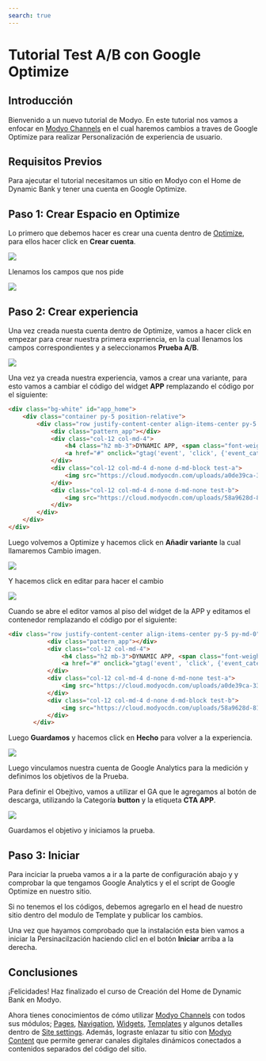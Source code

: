 ```yaml
---
search: true
---
```


# Tutorial Test A/B con Google Optimize

## Introducción

Bienvenido a un nuevo tutorial de Modyo. En este tutorial nos vamos a enfocar en [Modyo Channels](/es/platform/channels) en el cual haremos cambios a traves de Google Optimize para realizar Personalización de experiencia de usuario.

## Requisitos Previos

Para ajecutar el tutorial necesitamos un sitio en Modyo con el Home de Dynamic Bank y tener una cuenta en Google Optimize.

## Paso 1: Crear Espacio en Optimize

Lo primero que debemos hacer es crear una cuenta dentro de [Optimize](https://optimize.google.com/), para ellos hacer click en <b>Crear cuenta</b>.

<img src="/assets/img/tutorials/optimize/crear-cuenta.png" style="max-width: 450px;margin: auto 0;"/>

Llenamos los campos que nos pide

<img src="/assets/img/tutorials/optimize/modal-cuenta.png" style="max-width: 450px;margin: auto 0;"/>

## Paso 2: Crear experiencia

Una vez creada nuesta cuenta dentro de Optimize, vamos a hacer click en empezar para crear nuestra primera exprriencia, en la cual llenamos los campos correspondientes y a seleccionamos <b>Prueba A/B</b>.

<img src="/assets/img/tutorials/optimize/ab.png" style="max-width: 450px;margin: auto 0;"/>

Una vez ya creada nuestra experiencia, vamos a crear una variante, para esto vamos a cambiar el código del widget <b>APP</b> remplazando el código por el siguiente:

```html
<div class="bg-white" id="app_home">
	<div class="container py-5 position-relative">
		<div class="row justify-content-center align-items-center py-5 py-md-0">
			<div class="pattern_app"></div>
			<div class="col-12 col-md-4">
				<h4 class="h2 mb-3">DYNAMIC APP, <span class="font-weight-normal">take your bank everywhere</span></h4>
				<a href="#" onclick="gtag('event', 'click', {'event_category': 'button', 'event_label': 'CTA APP', 'value': 0});"><img src="https://cloud.modyocdn.com/uploads/36e7b591-d60d-4312-b1ad-cd984533206a/original/download_app.png" alt="Download"></a>
			</div>
			<div class="col-12 col-md-4 d-none d-md-block test-a">
				<img src="https://cloud.modyocdn.com/uploads/a0de39ca-33aa-4790-b88e-492d2d665371/original/woman_app.png" alt="Woman App">
			</div>
			<div class="col-12 col-md-4 d-none d-md-none test-b">
				<img src="https://cloud.modyocdn.com/uploads/58a9628d-81c8-44b1-97a1-bd585c186931/original/app_bank.png" alt="App">
			</div>
		</div>
	</div>
</div>
```

Luego volvemos a Optimize y hacemos click en <b>Añadir variante</b> la cual llamaremos Cambio imagen.

<img src="/assets/img/tutorials/optimize/ab-variante.png" style="max-width: 750px;margin: auto 0;"/>

Y hacemos click en editar para hacer el cambio

<img src="/assets/img/tutorials/optimize/ab_variante.png" style="max-width: 750px;margin: auto 0;"/>

Cuando se abre el editor vamos al piso del widget de la APP y editamos el contenedor remplazando el código
 por el siguiente:

 ```html
<div class="row justify-content-center align-items-center py-5 py-md-0">
			<div class="pattern_app"></div>
			<div class="col-12 col-md-4">
				<h4 class="h2 mb-3">DYNAMIC APP, <span class="font-weight-normal">take your bank everywhere</span></h4>
				<a href="#" onclick="gtag('event', 'click', {'event_category': 'button', 'event_label': 'CTA APP', 'value': 1});"><img src="https://cloud.modyocdn.com/uploads/36e7b591-d60d-4312-b1ad-cd984533206a/original/download_app.png" alt="Download"></a>
			</div>
			<div class="col-12 col-md-4 d-none d-md-none test-a">
				<img src="https://cloud.modyocdn.com/uploads/a0de39ca-33aa-4790-b88e-492d2d665371/original/woman_app.png" alt="Woman App">
			</div>
			<div class="col-12 col-md-4 d-none d-md-block test-b">
				<img src="https://cloud.modyocdn.com/uploads/58a9628d-81c8-44b1-97a1-bd585c186931/original/app_bank.png" alt="App">
			</div>
		</div>
  ```
Luego <b>Guardamos</b> y hacemos click en <b>Hecho</b> para volver a la experiencia.

<img src="/assets/img/tutorials/optimize/50_50.png" style="max-width: 750px;margin: auto 0;"/>

Luego vinculamos nuestra cuenta de Google Analytics para la medición y definimos los objetivos de la Prueba.

Para definir el Obejtivo, vamos a utilizar el GA que le agregamos al botón de descarga, utilizando la Categoría <b>button</b> y la etiqueta <b>CTA APP</b>.

<img src="/assets/img/tutorials/optimize/objetivos.png" style="max-width: 750px;margin: auto 0;"/>

Guardamos el objetivo y iniciamos la prueba.

## Paso 3: Iniciar

Para inciciar la prueba vamos a ir a la parte de configuración abajo y y comprobar la que tengamos Google Analytics y el el script de Google Optimize en nuestro sitio.

Si no tenemos el los códigos, debemos agregarlo en el head de nuestro sitio dentro del modulo de Template y publicar los cambios.

Una vez que hayamos comprobado que la instalación esta bien vamos a iniciar la Persinacilzación haciendo clicl en el botón <b>Iniciar</b> arriba a la derecha.

## Conclusiones

¡Felicidades! Haz finalizado el curso de Creación del Home de Dynamic Bank en Modyo.

Ahora tienes conocimientos de cómo utilizar [Modyo Channels](/es/platform/channels) con todos sus módulos; [Pages](/es/platform/channels/pages), [Navigation](/es/platform/channels/navigation), [Widgets](/es/platform/channels/widgets), [Templates](/es/platform/channels/templates) y algunos detalles dentro de [Site settings](/es/platform/channels/sites.html#configuracion-de-un-sitio). Además, lograste enlazar tu sitio con [Modyo Content](/es/platform/content) que permite generar canales digitales dinámicos conectados a contenidos separados del código del sitio.
